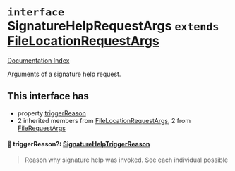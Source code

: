 # `interface` SignatureHelpRequestArgs `extends` [FileLocationRequestArgs](../interface.FileLocationRequestArgs/README.md)

[Documentation Index](../README.md)

Arguments of a signature help request.

## This interface has

- property [triggerReason](#-triggerreason-signaturehelptriggerreason)
- 2 inherited members from [FileLocationRequestArgs](../interface.FileLocationRequestArgs/README.md), 2 from [FileRequestArgs](../interface.FileRequestArgs/README.md)


#### 📄 triggerReason?: [SignatureHelpTriggerReason](../type.SignatureHelpTriggerReason/README.md)

> Reason why signature help was invoked.
> See each individual possible



